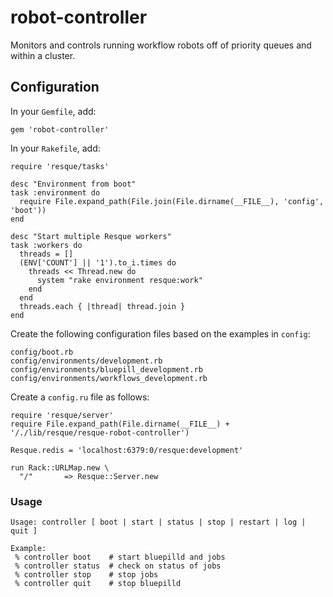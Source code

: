 robot-controller
================

Monitors and controls running workflow robots off of priority queues and within a cluster.

## Configuration

In your `Gemfile`, add:

    gem 'robot-controller'

In your `Rakefile`, add:

    require 'resque/tasks'
    
    desc "Environment from boot"
    task :environment do
      require File.expand_path(File.join(File.dirname(__FILE__), 'config', 'boot'))
    end
    
    desc "Start multiple Resque workers"
    task :workers do
      threads = []
      (ENV['COUNT'] || '1').to_i.times do
        threads << Thread.new do
          system "rake environment resque:work"
        end
      end
      threads.each { |thread| thread.join }
    end
    
Create the following configuration files based on the examples in `config`:

    config/boot.rb
    config/environments/development.rb
    config/environments/bluepill_development.rb
    config/environments/workflows_development.rb

Create a `config.ru` file as follows:

    require 'resque/server'
    require File.expand_path(File.dirname(__FILE__) + '/./lib/resque/resque-robot-controller')

    Resque.redis = 'localhost:6379:0/resque:development'

    run Rack::URLMap.new \
      "/"       => Resque::Server.new


### Usage

    Usage: controller [ boot | start | status | stop | restart | log | quit ]

    Example:
     % controller boot    # start bluepilld and jobs
     % controller status  # check on status of jobs
     % controller stop    # stop jobs
     % controller quit    # stop bluepilld
